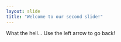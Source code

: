 ```yaml
---
layout: slide
title: "Welcome to our second slide!"
---
```

What the hell...
Use the left arrow to go back!
